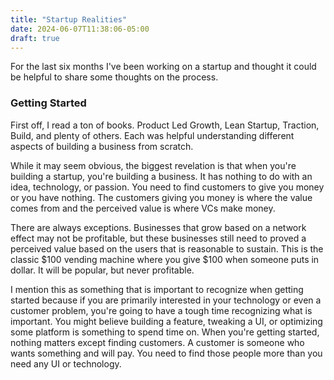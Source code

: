```yaml
---
title: "Startup Realities"
date: 2024-06-07T11:38:06-05:00
draft: true
---
```


For the last six months I've been working on a startup and thought it could be helpful to share some thoughts on the process.

### Getting Started

First off, I read a ton of books. Product Led Growth, Lean Startup, Traction, Build, and plenty of others. Each was helpful understanding different aspects of building a business from scratch.

While it may seem obvious, the biggest revelation is that when you're building a startup, you're building a business. It has nothing to do with an idea, technology, or passion. You need to find customers to give you money or you have nothing. The customers giving you money is where the value comes from and the perceived value is where VCs make money.

There are always exceptions. Businesses that grow based on a network effect may not be profitable, but these businesses still need to proved a perceived value based on the users that is reasonable to sustain. This is the classic $100 vending machine where you give $100 when someone puts in dollar. It will be popular, but never profitable.

I mention this as something that is important to recognize when getting started because if you are primarily interested in your technology or even a customer problem, you're going to have a tough time recognizing what is important. You might believe building a feature, tweaking a UI, or optimizing some platform is something to spend time on. When you're getting started, nothing matters except finding customers. A customer is someone who wants something and will pay. You need to find those people more than you need any UI or technology.

###
